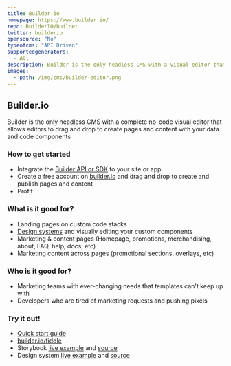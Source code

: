```yaml
---
title: Builder.io
homepage: https://www.builder.io/
repo: BuilderIO/builder
twitter: builderio
opensource: "No"
typeofcms: "API Driven"
supportedgenerators:
  - All
description: Builder is the only headless CMS with a visual editor that allows users to drag and drop to create pages and content with your code components
images:
  - path: /img/cms/builder-editor.png
---
```


## Builder.io

Builder is the only headless CMS with a complete no-code visual editor that allows editors to drag and drop to create pages and content with your data and code components

### How to get started

- Integrate the [Builder API or SDK](https://github.com/builderio/builder#supported-frameworks) to your site or app
- Create a free account on [builder.io](https://builder.io) and drag and drop to create and publish pages and content
- Profit

### What is it good for?

- Landing pages on custom code stacks
- [Design systems](https://github.com/BuilderIO/builder/tree/master/examples/react-design-system) and visually editing your custom components
- Marketing & content pages (Homepage, promotions, merchandising, about, FAQ, help, docs, etc)
- Marketing content across pages (promotional sections, overlays, etc)

### Who is it good for?
- Marketing teams with ever-changing needs that templates can't keep up with
- Developers who are tired of marketing requests and pushing pixels

### Try it out!

- [Quick start guide](https://www.builder.io/c/docs/getting-started)
- [builder.io/fiddle](https://builder.io/fiddle)
- Storybook [live example](https://builder-storybook.firebaseapp.com) and [source](https://github.com/BuilderIO/builder/tree/master/packages/storybook)
- Design system [live example](https://builder.io/fiddle/4b2e0a2e4b1a44a88a5e6f8c46cdfe7c) and [source](https://github.com/BuilderIO/builder/tree/master/examples/react-design-system)
